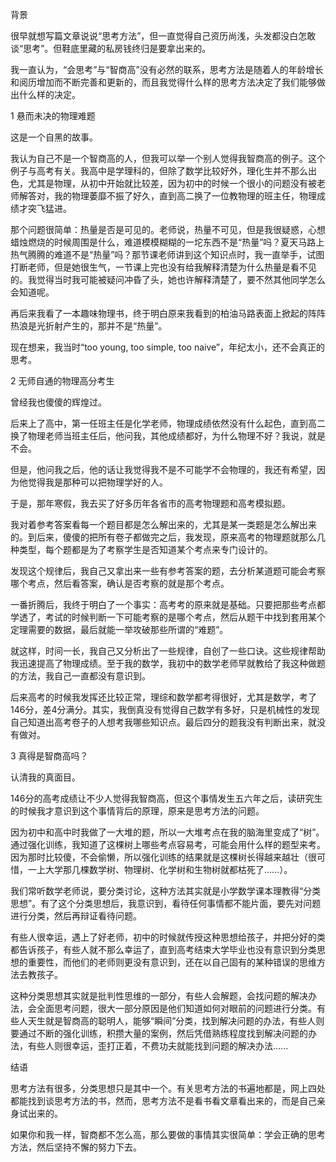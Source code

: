 背景

很早就想写篇文章说说“思考方法”，但一直觉得自己资历尚浅，头发都没白怎敢谈“思考”。但鞋底里藏的私房钱终归是要拿出来的。

我一直认为，“会思考”与“智商高”没有必然的联系，思考方法是随着人的年龄增长和阅历增加而不断完善和更新的，而且我觉得什么样的思考方法决定了我们能够做出什么样的决定。

1 悬而未决的物理难题

这是一个自黑的故事。

我认为自己不是一个智商高的人，但我可以举一个别人觉得我智商高的例子。这个例子与高考有关。我高中是学理科的，但除了数学比较好外，理化生并不那么出色，尤其是物理，从初中开始就比较差，因为初中的时候一个很小的问题没有被老师解答对，我的物理萎靡不振了好久，直到高二换了一位教物理的班主任，物理成绩才突飞猛进。

那个问题很简单：热量是否是可见的。老师说，热量不可见，但是我很疑惑，心想蜡烛燃烧的时候周围是什么，难道模模糊糊的一坨东西不是“热量”吗？夏天马路上热气腾腾的难道不是“热量”吗？那节课老师讲到这个知识点时，我一直举手，试图打断老师，但是她很生气，一节课上完也没有给我解释清楚为什么热量是看不见的。我觉得当时我可能被疑问冲昏了头，她也许解释清楚了，要不然其他同学怎么会知道呢。

再后来我看了一本趣味物理书，终于明白原来我看到的柏油马路表面上掀起的阵阵热浪是光折射产生的，那并不是“热量”。

现在想来，我当时“too young, too simple, too naive”，年纪太小，还不会真正的思考。

2 无师自通的物理高分考生

曾经我也傻傻的辉煌过。

后来上了高中，第一任班主任是化学老师，物理成绩依然没有什么起色，直到高二换了物理老师当班主任后，他问我，其他成绩都好，为什么物理不好？我说，就是不会。

但是，他问我之后，他的话让我觉得我不是不可能学不会物理的，我还有希望，因为他觉得我是那种可以把物理学好的人。

于是，那年寒假，我去买了好多历年各省市的高考物理题和高考模拟题。

我对着参考答案看每一个题目都是怎么解出来的，尤其是某一类题是怎么解出来的。到后来，傻傻的把所有卷子都做完之后，我发现，原来高考的物理题就那么几种类型，每个题都是为了考察学生是否知道某个考点来专门设计的。

发现这个规律后，我自己又拿出来一些有参考答案的题，去分析某道题可能会考察哪个考点，然后看答案，确认是否考察的就是那个考点。

一番折腾后，我终于明白了一个事实：高考考的原来就是基础。只要把那些考点都学透了，考试的时候判断一下可能考察的是哪个考点，然后从题干中找到套用某个定理需要的数据，最后就能一举攻破那些所谓的“难题”。

就这样，时间一长，我自己又分析出了一些规律，自创了一些口诀。这些规律帮助我迅速提高了物理成绩。至于我的数学，我初中的数学老师早就教给了我这种做题的方法，我自己一直都没有意识到。

后来高考的时候我发挥还比较正常，理综和数学都考得很好，尤其是数学，考了146分，差4分满分。其实，我倒真没有觉得自己数学有多好，只是机械性的发现自己知道出高考卷子的人想考我哪些知识点。最后四分的题我没有判断出来，就没有做对。

3 真得是智商高吗？

认清我的真面目。

146分的高考成绩让不少人觉得我智商高，但这个事情发生五六年之后，读研究生的时候我才意识到这个事情背后的原理，原来是思考方法的问题。

因为初中和高中时我做了一大堆的题，所以一大堆考点在我的脑海里变成了“树”。通过强化训练，我知道了这棵树上哪些考点容易考，可能会用什么样的题型来考。因为那时比较傻，不会偷懒，所以强化训练的结果就是这棵树长得越来越壮（很可惜，一上大学那几棵数学树、物理树、化学树和生物树就都枯死了……）。

我们常听数学老师说，要分类讨论，这种方法其实就是小学数学课本理教得“分类思想”。有了这个分类思想后，我意识到，看待任何事情都不能片面，要先对问题进行分类，然后再辩证看待问题。

有些人很幸运，遇上了好老师，初中的时候就传授这种思想给孩子，并把分好的类都告诉孩子，有些人就不那么幸运了，直到高考结束大学毕业也没有意识到分类思想的重要性，而他们的老师则更没有意识到，还在以自己固有的某种错误的思维方法去教孩子。

这种分类思想其实就是批判性思维的一部分，有些人会解题，会找问题的解决办法，会全面思考问题，很大一部分原因是他们知道如何对眼前的问题进行分类。有些人天生就是智商高的聪明人，能够“瞬间”分类，找到解决问题的办法，有些人则要通过不断的强化训练，积攒大量的案例，然后凭借熟练程度找到解决问题的办法，有些人则很幸运，歪打正着，不费功夫就能找到问题的解决办法......

结语

思考方法有很多，分类思想只是其中一个。有关思考方法的书遍地都是，网上四处都能找到谈思考方法的书，然而，思考方法不是看书看文章看出来的，而是自己亲身试出来的。

如果你和我一样，智商都不怎么高，那么要做的事情其实很简单：学会正确的思考方法，然后坚持不懈的努力下去。
